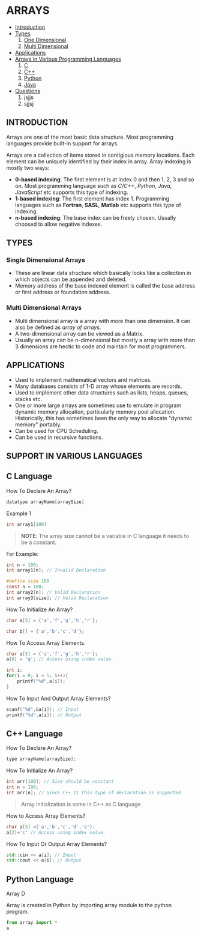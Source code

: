 # ARRAYS

- [Introduction](#introduction)
- [Types](#types)
    1. [One Dimensional](##single-dimensional-arrays)
    2. [Multi Dimensional](##multi-dimensional-arrays)
- [Applications](#applications)
- [Arrays in Various Programming Languages](##support-in-various-languages)
    1. [C](##c-language)
    2. [C++](##cpp-langauge)
    3. [Python](##python-language)
    4. [Java](##java-language)
- [Questions](##questions)
    1. jsjjs
    2. sjjsj

## INTRODUCTION
Arrays are one of the most basic data structure. Most programming languages provide built-in support for arrays.

Arrays are a collection of items stored in contigious memory locations.
Each element can be uniquely identified by their index in array.
Array indexing is mostly two ways:
- **0-based indexing**: The first element is at index 0 and then 1, 2, 3 and so on. Most programming language such as *C/C++*, *Python*, *Java*, *JavaScript* etc supports this type of indexing.
- **1-based indexing**: The first element has index 1.
Programming languages such as **Fortran**, **SASL**, **Matlab** etc supports this type of indexing.
- **n-based indexing**: The base index can be freely chosen. Usually choosed to allow negative indexes.

## TYPES
### Single Dimensional Arrays
- These are linear data structure which basically looks like a collection in which objects can be appended and deleted.
- Memory address of the base indexed element is called the base address or first address or foundation address. 

### Multi Dimensional Arrays
- Multi dimensional array is a array with more than one dimension. It can also be defined as *array of arrays*.
- A two-dimensional array can be viewed as a Matrix.
- Usually an array can be n-dimensional but mostly a array with more than 3 dimensions are hectic to code and maintain for most programmers.

## APPLICATIONS
- Used to implement mathematical vectors and matrices.
- Many databases consists of 1-D array whose elements are records. 
- Used to implement other data structures such as lists, heaps, queues, stacks etc.
- One or more large arrays are sometimes use to emulate in program dynamic memory allocation, particularly memory pool allocation. Historically, this has sometimes been the only way to allocate "dynamic memory" portably.
- Can be used for CPU Scheduling.
- Can be used in recursive functions.


## SUPPORT IN VARIOUS LANGUAGES

## C Language

How To Declare An Array?
``` c
datatype arrayName[arraySize]
```
Example 1
``` c
int array1[100]
```
> **NOTE**: The array size cannot be a variable in C language it needs to be a constant. 

For Example:
``` c
int n = 100;
int array1[n]; // Invalid Declaration

#define size 100
const n = 100;
int array2[n]; // Valid Declaration
int array3[size]; // Valid Declaration
```

How To Initialize An Array?
``` c
char a[5] = {'a','f','g','h','r'};

char b[] = {'a','b','c','d'};
``` 

How To Access Array Elements.
``` c
char a[5] = {'a','f','g','h','r'};
a[0] = 'q'; // Access using index value.

int i;
for(i = 0; i < 5; i++){
    printf("%d",a[i]);
}
```
How To Input And Output Array Elements?
``` c
scanf("%d",&a[i]); // Input
printf("%d",a[i]); // Output
```
## C++ Language
How To Declare An Array?
``` cpp
type arrayName[arraySize];
```
How To Initialize An Array?
``` cpp
int arr[100]; // Size should be constant
int n = 100;
int arr[n]; // Since C++ 11 this type of declaration is supported
```
> Array initialization is same in C++ as C language.

How to Access Array Elements?
``` cpp
char a[5] ={'a','b','c','d','e'};
a[2]='c' // Access using index value.
```
How To Input Or Output Array Elements?
```cpp
std::cin >> a[i]; // Input
std::cout << a[i]; // Output 
```
## Python Language

Array D

Array is created in Python by importing array module to the python program.
``` python
from array import *
a
```


